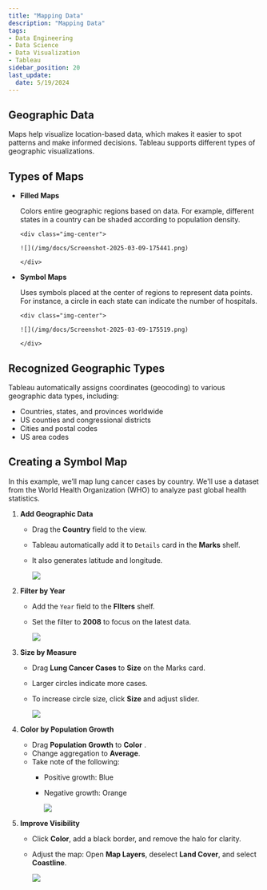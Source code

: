 ```yaml
---
title: "Mapping Data"
description: "Mapping Data"
tags: 
- Data Engineering
- Data Science
- Data Visualization
- Tableau
sidebar_position: 20
last_update:
  date: 5/19/2024
---
```



## Geographic Data  

Maps help visualize location-based data, which makes it easier to spot patterns and make informed decisions. Tableau supports different types of geographic visualizations.  

## Types of Maps  

- **Filled Maps**  
  
    Colors entire geographic regions based on data. For example, different states in a country can be shaded according to population density.  

      <div class="img-center"> 

      ![](/img/docs/Screenshot-2025-03-09-175441.png)

      </div>

- **Symbol Maps**  
 
    Uses symbols placed at the center of regions to represent data points. For instance, a circle in each state can indicate the number of hospitals.  

      <div class="img-center"> 

      ![](/img/docs/Screenshot-2025-03-09-175519.png)

      </div>

## Recognized Geographic Types  

Tableau automatically assigns coordinates (geocoding) to various geographic data types, including:  

- Countries, states, and provinces worldwide  
- US counties and congressional districts  
- Cities and postal codes  
- US area codes  

## Creating a Symbol Map 

In this example, we’ll map lung cancer cases by country. We'll use a dataset from the World Health Organization (WHO) to analyze past global health statistics. 

1. **Add Geographic Data**  
  
    - Drag the **Country** field to the view. 
    - Tableau automatically add it to `Details` card in the **Marks** shelf.
    - It also generates latitude and longitude.  

        <div class="img-center"> 

        ![](/gif/docs/snowflake-create-query-sampleee-16.gif)

        </div>

2. **Filter by Year**  
  
    - Add the `Year` field to the **FIlters** shelf.
    - Set the filter to **2008** to focus on the latest data.  

        <div class="img-center"> 

        ![](/gif/docs/snowflake-create-query-sampleee-17.gif)

        </div>

3. **Size by Measure**  
  
    - Drag **Lung Cancer Cases** to **Size** on the Marks card. 
    - Larger circles indicate more cases.  
    - To increase circle size, click **Size** and adjust slider. 

        <div class="img-center"> 

        ![](/gif/docs/snowflake-create-query-sampleee-18.gif)

        </div>

4. **Color by Population Growth**  
  
    - Drag **Population Growth** to **Color** .
    - Change aggregation to **Average**.  
    - Take note of the following: 
      - Positive growth: Blue  
      - Negative growth: Orange  

        <div class="img-center"> 

        ![](/gif/docs/snowflake-create-query-sampleee-19.gif)

        </div>

5. **Improve Visibility**  
  
    - Click **Color**, add a black border, and remove the halo for clarity.  
    - Adjust the map: Open **Map Layers**, deselect **Land Cover**, and select **Coastline**.  

        <div class="img-center"> 

        ![](/gif/docs/snowflake-create-query-sampleee-20.gif)

        </div>

